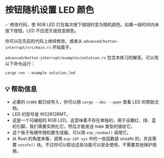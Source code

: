 # 按钮随机设置 LED 颜色

✅ 修改代码，使 RGB LED 灯在每次按下按钮时变为随机颜色。如果一段时间内未按下按钮，LED 不应熄灭或改变颜色。

你可以在先前的代码上继续修改，或者从 `advanced/button-interrupt/src/main.rs` 开始着手。

`advanced/button-interrupt/examples/solution.rs` 包含本练习的解答。可以用以下命令运行：

```console
cargo run --example solution_led
```

## 💡 帮助信息

* 必要的 crate 都已经导入，你可以用 `cargo --doc --open` 查看 LED 的帮助文档。
* LED 的型号是 WS2812RMT。
* 这是一个可编程的 RGB LED。这意味着不存在单独的，用于设置红、绿、蓝的引脚。我们需要实例化它，然后才能发送 `RGB8` 类型的值给它。
* 这个板子有硬件随机数生成器，可以用 `esp_random()` 调用它。
* 从 Rust 的角度来看，调用 `esp-idf-sys` 中的一些函数是 unsafe 的，并且需要 `unsafe()` 块。不过你可以假设这些功能可以安全使用，不需要其他保护措施。

